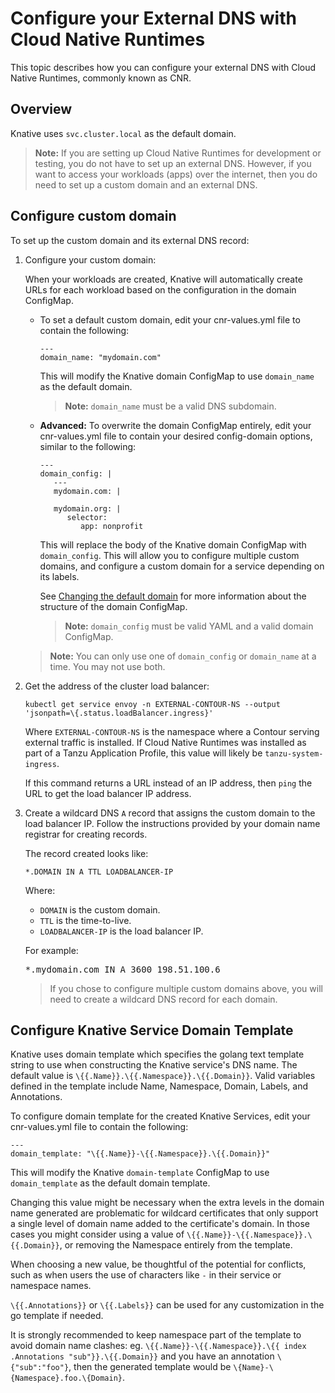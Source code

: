 # Configure your External DNS with Cloud Native Runtimes

This topic describes how you can configure your external DNS with Cloud Native Runtimes, commonly known as CNR.

## Overview

Knative uses `svc.cluster.local` as the default domain.

> **Note:** If you are setting up Cloud Native Runtimes for development or testing, you do not have to set up an external DNS.
However, if you want to access your workloads (apps) over the internet, then you do need to set up a custom domain and an external DNS.

## Configure custom domain

To set up the custom domain and its external DNS record:

1. Configure your custom domain:

   When your workloads are created, Knative will automatically create URLs for each workload based on the configuration in the domain ConfigMap.

   - To set a default custom domain, edit your cnr-values.yml file to contain the following:

      ```
      ---
      domain_name: "mydomain.com"
      ```

      This will modify the Knative domain ConfigMap to use `domain_name` as the default domain.

      > **Note:** `domain_name` must be a valid DNS subdomain.

   - **Advanced:** To overwrite the domain ConfigMap entirely, edit your cnr-values.yml file to contain your desired config-domain options, similar to the following:
      ```
      ---
      domain_config: |
         ---
         mydomain.com: |

         mydomain.org: |
            selector:
               app: nonprofit
      ```

      This will replace the body of the Knative domain ConfigMap with `domain_config`. This will allow you to configure multiple custom domains, and configure a custom domain for a service depending on its labels.

      See [Changing the default domain](https://knative.dev/docs/serving/using-a-custom-domain/#changing-the-default-domain) for more information about the structure of the domain ConfigMap.

      > **Note:** `domain_config` must be valid YAML and a valid domain ConfigMap.

   > **Note:** You can only use one of `domain_config` or `domain_name` at a time. You may not use both.

1. Get the address of the cluster load balancer:

   ```
   kubectl get service envoy -n EXTERNAL-CONTOUR-NS --output 'jsonpath=\{.status.loadBalancer.ingress}'
   ```

   Where `EXTERNAL-CONTOUR-NS` is the namespace where a Contour serving external traffic is installed. If Cloud Native Runtimes was installed as part of a Tanzu Application Profile, this value will likely be `tanzu-system-ingress`.

    If this command returns a URL instead of an IP address, then
    `ping` the URL to get the load balancer IP address.

2. Create a wildcard DNS `A` record that assigns the custom domain to the load balancer IP.
   Follow the instructions provided by your domain name registrar for creating records.

    The record created looks like:

    ```
    *.DOMAIN IN A TTL LOADBALANCER-IP
    ```

    Where:

    * `DOMAIN` is the custom domain.
    * `TTL` is the time-to-live.
    * `LOADBALANCER-IP` is the load balancer IP.

    For example:

    <pre class="terminal">*.mydomain.com IN A 3600 198.51.100.6</pre>

    > If you chose to configure multiple custom domains above, you will need to create a wildcard DNS record for each domain.

## <a id='service-domain'></a> Configure Knative Service Domain Template

Knative uses domain template which specifies the golang text template string to use when constructing the Knative service's DNS name.
The default value is `\{{.Name}}.\{{.Namespace}}.\{{.Domain}}`.
Valid variables defined in the template include Name, Namespace, Domain, Labels, and Annotations.

To configure domain template for the created Knative Services, edit your cnr-values.yml file to contain the following:

```
---
domain_template: "\{{.Name}}-\{{.Namespace}}.\{{.Domain}}"
```

This will modify the Knative `domain-template` ConfigMap to use `domain_template` as the default domain template.

Changing this value might be necessary when the extra levels in the domain name generated are problematic for wildcard certificates that only support a single level of domain name added to the certificate's domain.
In those cases you might consider using a value of `\{{.Name}}-\{{.Namespace}}.\{{.Domain}}`, or removing the Namespace entirely from the template.

When choosing a new value, be thoughtful of the potential for conflicts, such as when users the use of characters like `-` in their service or namespace names.

`\{{.Annotations}}` or `\{{.Labels}}` can be used for any customization in the go template if needed.

It is strongly recommended to keep namespace part of the template to avoid domain name clashes:
eg. `\{{.Name}}-\{{.Namespace}}.\{{ index .Annotations "sub"}}.\{{.Domain}}` and you have an annotation `\{"sub":"foo"}`, then the generated template would be `\{Name}-\{Namespace}.foo.\{Domain}`.
